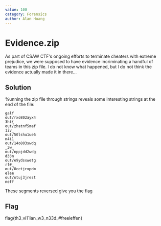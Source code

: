 ```yaml
---
value: 100
category: Forensics
author: Alan Huang
---
```


# Evidence.zip

As part of CSAW CTF's ongoing efforts to terminate cheaters with extreme 
prejudice, we were supposed to have evidence incriminating a handful of teams 
in this zip file. I do not know what happened, but I do not think the evidence 
actually made it in there...

## Solution

%unning the zip file through strings reveals some interesting strings at 
the end of the file:

	galf
	out/rxo802ayx4
	3ht{
	out/zhatnf5maf
	1iv_
	out/50lshu1ue6
	n4i1
	out/14o803swdq
	_3w_
	out/nppjdd2wdg
	d33n
	out/e9ydsxwetg
	rf#_
	out/0eetjrxpdm
	elee
	out/otuj3jrezt
	neff
  
These segments reversed give you the flag

## Flag

flag{th3_vi11ian_w3_n33d_#freeleffen}
